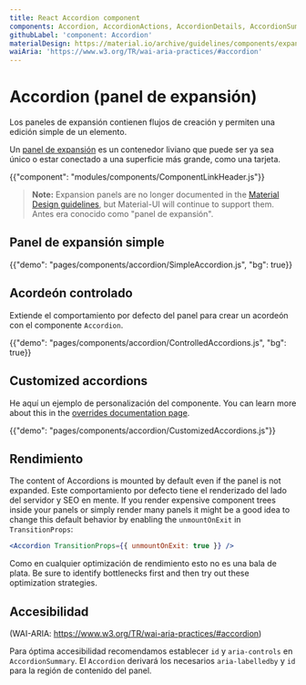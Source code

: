 ```yaml
---
title: React Accordion component
components: Accordion, AccordionActions, AccordionDetails, AccordionSummary
githubLabel: 'component: Accordion'
materialDesign: https://material.io/archive/guidelines/components/expansion-panels.html
waiAria: 'https://www.w3.org/TR/wai-aria-practices/#accordion'
---
```


# Accordion (panel de expansión)

<p class="description">Los paneles de expansión contienen flujos de creación y permiten una edición simple de un elemento.</p>

Un [panel de expansión](https://material.io/archive/guidelines/components/expansion-panels.html) es un contenedor liviano que puede ser ya sea único o estar conectado a una superficie más grande, como una tarjeta.

{{"component": "modules/components/ComponentLinkHeader.js"}}

> **Note:** Expansion panels are no longer documented in the [Material Design guidelines](https://material.io/), but Material-UI will continue to support them. Antes era conocido como "panel de expansión".

## Panel de expansión simple

{{"demo": "pages/components/accordion/SimpleAccordion.js", "bg": true}}

## Acordeón controlado

Extiende el comportamiento por defecto del panel para crear un acordeón con el componente `Accordion`.

{{"demo": "pages/components/accordion/ControlledAccordions.js", "bg": true}}

## Customized accordions

He aquí un ejemplo de personalización del componente. You can learn more about this in the [overrides documentation page](/customization/components/).

{{"demo": "pages/components/accordion/CustomizedAccordions.js"}}

## Rendimiento

The content of Accordions is mounted by default even if the panel is not expanded. Este comportamiento por defecto tiene el renderizado del lado del servidor y SEO en mente. If you render expensive component trees inside your panels or simply render many panels it might be a good idea to change this default behavior by enabling the `unmountOnExit` in `TransitionProps`:

```jsx
<Accordion TransitionProps={{ unmountOnExit: true }} />
```

Como en cualquier optimización de rendimiento esto no es una bala de plata. Be sure to identify bottlenecks first and then try out these optimization strategies.

## Accesibilidad

(WAI-ARIA: https://www.w3.org/TR/wai-aria-practices/#accordion)

Para óptima accesibilidad recomendamos establecer `id` y `aria-controls` en `AccordionSummary`. El `Accordion` derivará los necesarios `aria-labelledby` y `id` para la región de contenido del panel.
